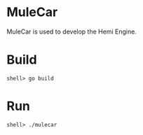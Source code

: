 MuleCar
=======

  MuleCar is used to develop the Hemi Engine.


Build
=====

    shell> go build


Run
===

    shell> ./mulecar
